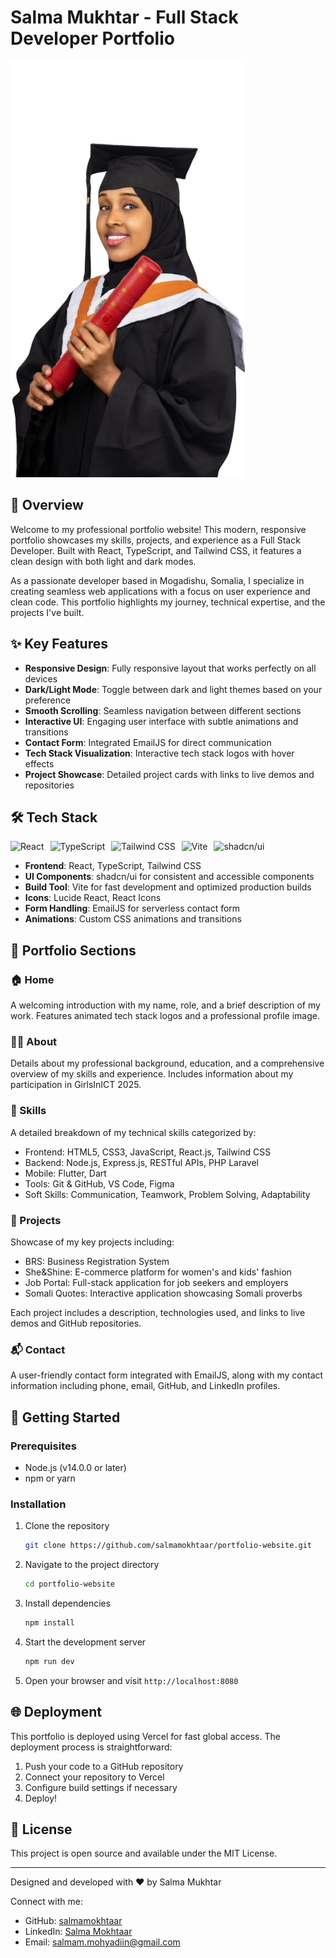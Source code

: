# Salma Mukhtar - Full Stack Developer Portfolio

![Salma's Portfolio](public/sa.png)

## 🌟 Overview

Welcome to my professional portfolio website! This modern, responsive portfolio showcases my skills, projects, and experience as a Full Stack Developer. Built with React, TypeScript, and Tailwind CSS, it features a clean design with both light and dark modes.

As a passionate developer based in Mogadishu, Somalia, I specialize in creating seamless web applications with a focus on user experience and clean code. This portfolio highlights my journey, technical expertise, and the projects I've built.

## ✨ Key Features

- **Responsive Design**: Fully responsive layout that works perfectly on all devices
- **Dark/Light Mode**: Toggle between dark and light themes based on your preference
- **Smooth Scrolling**: Seamless navigation between different sections
- **Interactive UI**: Engaging user interface with subtle animations and transitions
- **Contact Form**: Integrated EmailJS for direct communication
- **Tech Stack Visualization**: Interactive tech stack logos with hover effects
- **Project Showcase**: Detailed project cards with links to live demos and repositories

## 🛠️ Tech Stack

<div style="display: flex; gap: 10px;">
  <img src="https://img.shields.io/badge/React-61DAFB?style=for-the-badge&logo=react&logoColor=black" alt="React" />
  <img src="https://img.shields.io/badge/TypeScript-3178C6?style=for-the-badge&logo=typescript&logoColor=white" alt="TypeScript" />
  <img src="https://img.shields.io/badge/Tailwind_CSS-38B2AC?style=for-the-badge&logo=tailwind-css&logoColor=white" alt="Tailwind CSS" />
  <img src="https://img.shields.io/badge/Vite-646CFF?style=for-the-badge&logo=vite&logoColor=white" alt="Vite" />
  <img src="https://img.shields.io/badge/shadcn/ui-000000?style=for-the-badge&logo=shadcnui&logoColor=white" alt="shadcn/ui" />
</div>

- **Frontend**: React, TypeScript, Tailwind CSS
- **UI Components**: shadcn/ui for consistent and accessible components
- **Build Tool**: Vite for fast development and optimized production builds
- **Icons**: Lucide React, React Icons
- **Form Handling**: EmailJS for serverless contact form
- **Animations**: Custom CSS animations and transitions

## 📱 Portfolio Sections

### 🏠 Home
A welcoming introduction with my name, role, and a brief description of my work. Features animated tech stack logos and a professional profile image.

### 👩‍💻 About
Details about my professional background, education, and a comprehensive overview of my skills and experience. Includes information about my participation in GirlsInICT 2025.

### 🔧 Skills
A detailed breakdown of my technical skills categorized by:
- Frontend: HTML5, CSS3, JavaScript, React.js, Tailwind CSS
- Backend: Node.js, Express.js, RESTful APIs, PHP Laravel
- Mobile: Flutter, Dart
- Tools: Git & GitHub, VS Code, Figma
- Soft Skills: Communication, Teamwork, Problem Solving, Adaptability

### 🚀 Projects
Showcase of my key projects including:
- BRS: Business Registration System
- She&Shine: E-commerce platform for women's and kids' fashion
- Job Portal: Full-stack application for job seekers and employers
- Somali Quotes: Interactive application showcasing Somali proverbs

Each project includes a description, technologies used, and links to live demos and GitHub repositories.

### 📬 Contact
A user-friendly contact form integrated with EmailJS, along with my contact information including phone, email, GitHub, and LinkedIn profiles.

## 🚀 Getting Started

### Prerequisites
- Node.js (v14.0.0 or later)
- npm or yarn

### Installation

1. Clone the repository
   ```bash
   git clone https://github.com/salmamokhtaar/portfolio-website.git
   ```

2. Navigate to the project directory
   ```bash
   cd portfolio-website
   ```

3. Install dependencies
   ```bash
   npm install
   ```

4. Start the development server
   ```bash
   npm run dev
   ```

5. Open your browser and visit `http://localhost:8080`

## 🌐 Deployment

This portfolio is deployed using Vercel for fast global access. The deployment process is straightforward:

1. Push your code to a GitHub repository
2. Connect your repository to Vercel
3. Configure build settings if necessary
4. Deploy!

## 📄 License

This project is open source and available under the MIT License.

---

Designed and developed with ❤️ by Salma Mukhtar

Connect with me:
- GitHub: [salmamokhtaar](https://github.com/salmamokhtaar)
- LinkedIn: [Salma Mokhtaar](https://www.linkedin.com/in/salma-mokhtaar-0b4a11253/)
- Email: salmam.mohyadiin@gmail.com
